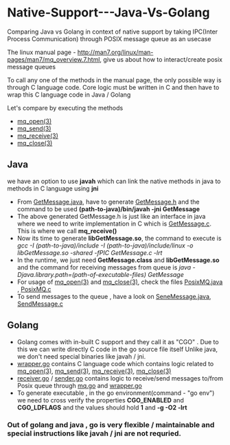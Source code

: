 # Native-Support---Java-Vs-Golang
Comparing Java vs Golang in context of native support by taking IPC(Inter Process Communication) through POSIX message queue as an usecase


The linux manual page - http://man7.org/linux/man-pages/man7/mq_overview.7.html, give us about how to interact/create posix message queues

To call any one of the methods in the manual page, the only possible way is through C language code.
Core logic must be written in C and then have to wrap this C language code in Java / Golang

Let's compare by executing the methods
- [mq_open(3)](http://man7.org/linux/man-pages/man3/mq_open.3.html)
- [mq_send(3)](http://man7.org/linux/man-pages/man3/mq_send.3.html)
- [mq_receive(3)](http://man7.org/linux/man-pages/man3/mq_receive.3.html)
- [mq_close(3)](http://man7.org/linux/man-pages/man3/mq_close.3.html)

## Java
  we have an option to use **javah**  which can link the native methods in java to methods in C language using **jni**

- From [GetMessage.java](https://github.com/kranthiB/Native_Support---Java_vs_Golang/blob/master/java/GetMessage.java), have to generate [GetMessage.h](https://github.com/kranthiB/Native_Support---Java_vs_Golang/blob/master/java/GetMessage.h) and the command to be used **(path-to-java)/bin/javah -jni GetMessage**
- The above generated GetMessage.h is just like an interface in java where we need to write implementation in C which is [GetMessage.c](https://github.com/kranthiB/Native_Support---Java_vs_Golang/blob/master/java/GetMessage.c). This is where we call **mq_receive()**
- Now its time to generate **libGetMessage.so**, the command to execute is *gcc -I (path-to-java)/include -I (path-to-java)/include/linux -o libGetMessage.so -shared -fPIC GetMessage.c -lrt*
- In the runtime, we just need **GetMessage.class** and **libGetMessage.so** and the command for receiving messages from queue is *java -Djava.library.path=(path-of-executable-files) GetMessage*
- For usage of [mq_open(3)](http://man7.org/linux/man-pages/man3/mq_open.3.html) and [mq_close(3)](http://man7.org/linux/man-pages/man3/mq_close.3.html), check the files [PosixMQ.java](https://github.com/kranthiB/Native_Support---Java_vs_Golang/blob/master/java/PosixMQ.java) , [PosixMQ.c](https://github.com/kranthiB/Native_Support---Java_vs_Golang/blob/master/java/PosixMQ.c)
- To send messages to the queue , have a look on [SeneMessage.java](https://github.com/kranthiB/Native_Support---Java_vs_Golang/blob/master/java/SendMessage.java), [SendMessage.c](https://github.com/kranthiB/Native_Support---Java_vs_Golang/blob/master/java/SendMessage.c)


## Golang
- Golang comes with in-built C support and they call it as "CGO" . Due to this we can write directly C code in the go source file itself Unlike java, we don't need special binaries like javah / jni.
- [wrapper.go](https://github.com/kranthiB/Native_Support---Java_vs_Golang/blob/master/golang/posx_mq/wrapper.go) contains C language code which contains logic related to [mq_open(3)](http://man7.org/linux/man-pages/man3/mq_open.3.html), [mq_send(3)](http://man7.org/linux/man-pages/man3/mq_send.3.html), [mq_receive(3)](http://man7.org/linux/man-pages/man3/mq_receive.3.html), [mq_close(3)](http://man7.org/linux/man-pages/man3/mq_close.3.html)
- [receiver.go](https://github.com/kranthiB/Native_Support---Java_vs_Golang/blob/master/golang/receiver.go) / [sender.go](https://github.com/kranthiB/Native_Support---Java_vs_Golang/blob/master/golang/sender.go) contains logic to receive/send messages to/from Posix queue through [mq.go](https://github.com/kranthiB/Native_Support---Java_vs_Golang/blob/master/golang/posx_mq/mq.go) and [wrapper.go](https://github.com/kranthiB/Native_Support---Java_vs_Golang/blob/master/golang/posx_mq/wrapper.go)
- To generate executable , in the go environment(command - "go env")  we need to cross verify the properties **CGO_ENABLED** and **CGO_LDFLAGS** and the values should hold **1** and **-g -O2 -lrt**

### Out of golang and java , go is very flexible / maintainable and special instructions like javah / jni are  not requried.


